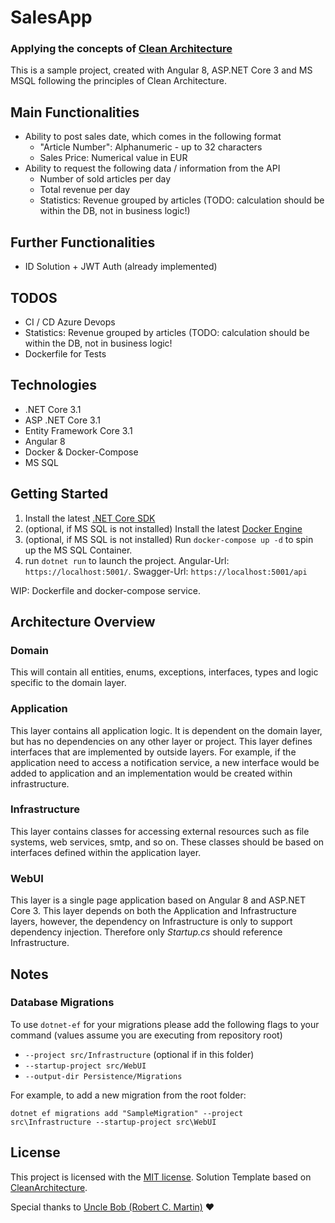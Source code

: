 # SalesApp

### Applying the concepts of [Clean Architecture](https://blog.cleancoder.com/uncle-bob/2012/08/13/the-clean-architecture.html)

This is a sample project, created with Angular 8, ASP.NET Core 3 and MS MSQL following the principles of Clean Architecture.

## Main Functionalities
* Ability to post sales date, which comes in the following format
  - "Article Number": Alphanumeric - up to 32 characters
  - Sales Price: Numerical value in EUR
* Ability to request the following data / information from the API
  - Number of sold articles per day
  - Total revenue per day
  - Statistics: Revenue grouped by articles (TODO: calculation should be within the DB, not in business logic!)
  
## Further Functionalities
* ID Solution + JWT Auth (already implemented)

## TODOS
 - CI / CD Azure Devops
 - Statistics: Revenue grouped by articles (TODO: calculation should be within the DB, not in business logic!
 - Dockerfile for Tests

## Technologies
* .NET Core 3.1
* ASP .NET Core 3.1
* Entity Framework Core 3.1
* Angular 8
* Docker & Docker-Compose
* MS SQL

## Getting Started

1. Install the latest [.NET Core SDK](https://dotnet.microsoft.com/download)
2. (optional, if MS SQL is not installed) Install the latest [Docker Engine](https://www.docker.com/get-started)
3. (optional, if MS SQL is not installed) Run `docker-compose up -d` to spin up the MS SQL Container.
5.  run `dotnet run` to launch the project. Angular-Url: `https://localhost:5001/`. Swagger-Url: `https://localhost:5001/api`

WIP: Dockerfile and docker-compose service.
## Architecture Overview

### Domain

This will contain all entities, enums, exceptions, interfaces, types and logic specific to the domain layer.


### Application

This layer contains all application logic. It is dependent on the domain layer, but has no dependencies on any other layer or project. This layer defines interfaces that are implemented by outside layers. For example, if the application need to access a notification service, a new interface would be added to application and an implementation would be created within infrastructure.


### Infrastructure

This layer contains classes for accessing external resources such as file systems, web services, smtp, and so on. These classes should be based on interfaces defined within the application layer.

### WebUI

This layer is a single page application based on Angular 8 and ASP.NET Core 3. This layer depends on both the Application and Infrastructure layers, however, the dependency on Infrastructure is only to support dependency injection. Therefore only *Startup.cs* should reference Infrastructure.

## Notes

### Database Migrations

To use `dotnet-ef` for your migrations please add the following flags to your command (values assume you are executing from repository root)

- `--project src/Infrastructure` (optional if in this folder)
- `--startup-project src/WebUI`
- `--output-dir Persistence/Migrations`

For example, to add a new migration from the root folder:

 `dotnet ef migrations add "SampleMigration" --project src\Infrastructure --startup-project src\WebUI`

## License

This project is licensed with the [MIT license](LICENSE).
Solution Template based on [CleanArchitecture](https://github.com/jasontaylordev/CleanArchitecture).

Special thanks to [Uncle Bob (Robert C. Martin)](https://blog.cleancoder.com/) ❤️ 